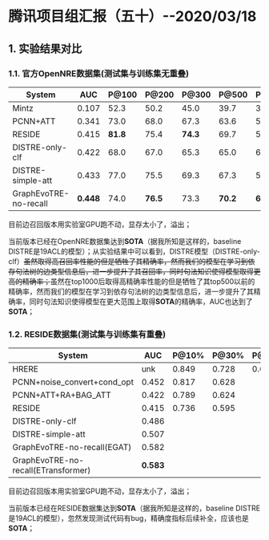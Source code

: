 #  腾讯项目组汇报（五十）--2020/03/18

<h2>1. 实验结果对比</h2>

<h3>1.1. 官方OpenNRE数据集(测试集与训练集无重叠)</h3>

| System | AUC | P@100 | P@200 | P@300 | P@500 | P@1000 | P@2000 |
| --- | --- | --- | --- | --- | --- | --- | --- |
| Mintz | 0.107 | 52.3 | 50.2 | 45.0 | 39.7 | 33.6 | 23.4 |
| PCNN+ATT | 0.341 | 73.0 | 68.0 | 67.3 | 63.6 | 53.3 | 40.0 |
| RESIDE | 0.415 | **81.8** | 75.4 | **74.3** | 69.7 | 59.3 | 45.0 |
| DISTRE-only-clf | 0.422 | 68.0 | 67.0 | 65.3 | 65.0 | 60.2 | 47.9 |
| DISTRE-simple-att | 0.433 | 77.0 | 75.5 | 69.3 | 67.3 | 59.8 | 48.2 |
| GraphEvoTRE-no-recall | **0.448** | 74.0 | **76.5** | 73.3 | **70.2** | **61.6** | **48.75** |

目前边召回版本用实验室GPU跑不动，显存太小了，溢出；

当前版本已经在OpenNRE数据集达到**SOTA**（据我所知是这样的，baseline DISTRE是19ACL的模型）；从实验结果中可以看到，DISTRE模型（DISTRE-only-clf）~~虽然取得高召回率性能的但是牺牲了其精确率，然而我们的模型在学习到依存句法树的边类型信息后，进一步提升了其召回率，同时句法知识使得模型取得更高的精确率；~~虽然在top1000后取得高精确率性能的但是牺牲了其top500以前的精确率，然而我们的模型在学习到依存句法树的边类型信息后，进一步提升了其精确率，同时句法知识使得模型在更大范围上取得**SOTA**的精确率，AUC也达到了**SOTA**；

<h3>1.2. RESIDE数据集(测试集与训练集有重叠)</h3>

| System | AUC | P@10% | P@30% | P@50% |
| --- | --- | --- | --- | --- |
| HRERE | unk | 0.849 | 0.728 | 0.636 |
| PCNN+noise_convert+cond_opt | 0.452 | 0.817 | 0.628 |  |
| PCNN+ATT+RA+BAG_ATT | 0.422 | 0.789 | 0.624 |  |
| RESIDE | 0.415 | 0.736 | 0.595 |  |
| DISTRE-only-clf | 0.486 |  |  |  |
| DISTRE-simple-att | 0.507 |  |  |  |
| GraphEvoTRE-no-recall(EGAT) | 0.582 |  |  |  |
| GraphEvoTRE-no-recall(ETransformer) | **0.583** |  |  |  |

目前边召回版本用实验室GPU跑不动，显存太小了，溢出；

当前版本已经在RESIDE数据集达到**SOTA**（据我所知是这样的，baseline DISTRE是19ACL的模型），忽然发现测试代码有bug，精确度指标后续补全，应该也是**SOTA**；










